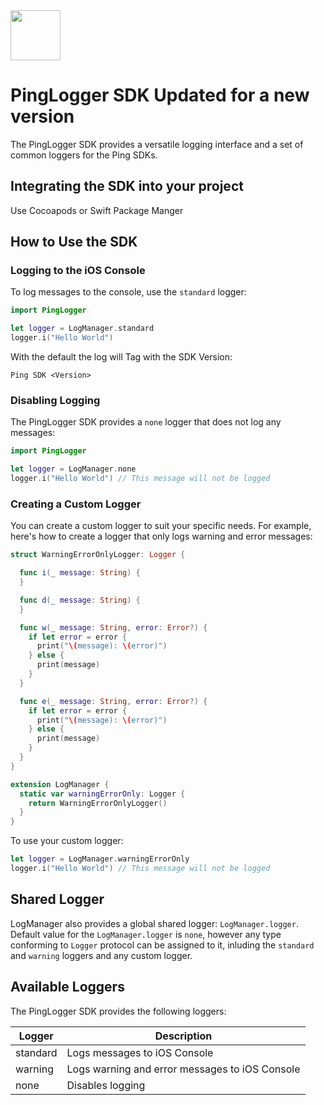 <div>
  <picture>
     <img src="https://www.pingidentity.com/content/dam/ping-6-2-assets/topnav-json-configs/Ping-Logo.svg" width="80" height="80"  alt=""/>
  </picture>
</div>

# PingLogger SDK Updated for a new version

The PingLogger SDK provides a versatile logging interface and a set of common loggers for the Ping
SDKs.

## Integrating the SDK into your project

Use Cocoapods or Swift Package Manger

## How to Use the SDK

### Logging to the iOS Console

To log messages to the console, use the `standard` logger:

```swift
import PingLogger

let logger = LogManager.standard
logger.i("Hello World")
```

With the default the log will Tag with the SDK Version:
```
Ping SDK <Version>
```

### Disabling Logging

The PingLogger SDK provides a `none` logger that does not log any messages:

```swift
import PingLogger

let logger = LogManager.none
logger.i("Hello World") // This message will not be logged
```

### Creating a Custom Logger

You can create a custom logger to suit your specific needs. For example, here's how to create a
logger that only logs
warning and error messages:

```swift
struct WarningErrorOnlyLogger: Logger {

  func i(_ message: String) {
  }

  func d(_ message: String) {
  }

  func w(_ message: String, error: Error?) {
    if let error = error {
      print("\(message): \(error)")
    } else {
      print(message)
    }
  }

  func e(_ message: String, error: Error?) {
    if let error = error {
      print("\(message): \(error)")
    } else {
      print(message)
    }
  }
}

extension LogManager {
  static var warningErrorOnly: Logger {
    return WarningErrorOnlyLogger()
  }
}
```

To use your custom logger:

```swift
let logger = LogManager.warningErrorOnly
logger.i("Hello World") // This message will not be logged
```

## Shared Logger

LogManager also provides a global shared logger: `LogManager.logger`. Default value for the `LogManager.logger` is `none`, however any type conforming to `Logger` protocol can be assigned to it, inluding the `standard` and `warning` loggers and any custom logger.

## Available Loggers

The PingLogger SDK provides the following loggers:

| Logger   | Description                                           |
|----------|-------------------------------------------------------|
| standard | Logs messages to iOS Console                          |
| warning  | Logs warning and error messages to iOS Console        |
| none     | Disables logging                                      |

